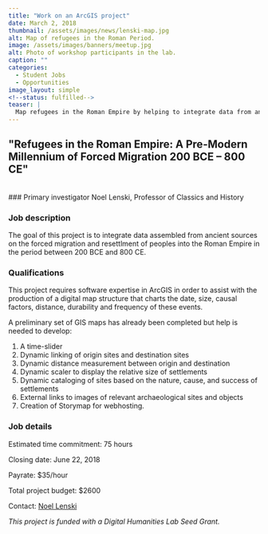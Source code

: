 ```yaml
---
title: "Work on an ArcGIS project"
date: March 2, 2018
thumbnail: /assets/images/news/lenski-map.jpg
alt: Map of refugees in the Roman Period.
image: /assets/images/banners/meetup.jpg
alt: Photo of workshop participants in the lab.
caption: ""
categories:
  - Student Jobs
  - Opportunities
image_layout: simple
<!--status: fulfilled-->
teaser: |
  Map refugees in the Roman Empire by helping to integrate data from ancient sources on the forced migration and resettlment of peoples into the Roman Empire in the period between 200 BCE and 800 CE.
---
```


## "Refugees in the Roman Empire: A Pre-Modern Millennium of Forced Migration 200 BCE – 800 CE"
<br>
### Primary investigator
Noel Lenski, Professor of Classics and History

### Job description
The goal of this project is to integrate data assembled from ancient sources on the forced migration and resettlment of peoples into the Roman Empire in the period between 200 BCE and 800 CE.

### Qualifications
This project requires software expertise in ArcGIS in order to assist with the production of a digital map structure that charts the date, size, causal factors, distance, durability and frequency of these events.

A preliminary set of GIS maps has already been completed but help is needed to develop:

1. A time-slider
2. Dynamic linking of origin sites and destination sites
3. Dynamic distance measurement between origin and destination
4. Dynamic scaler to display the relative size of settlements
5. Dynamic cataloging of sites based on the nature, cause, and success of settlements
6. External links to images of relevant archaeological sites and objects
7. Creation of Storymap for webhosting.

### Job details
Estimated time commitment: 75 hours

Closing date: June 22, 2018

Payrate: $35/hour

Total project budget: $2600

Contact: [Noel Lenski](mailto:noel.lenski@yale.edu)

*This project is funded with a Digital Humanities Lab Seed Grant.*

